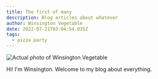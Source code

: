 ```yaml
---
title: The first of many
description: Blog articles about whatever
author: Winsington Vegetable
date: 2022-07-21T03:04:54.835Z
tags:
  - pizza party
---
```

![Actual photo of Winsington Vegetable](/static/img/craiyon_103200_cartoon_rat_villain.png "Winsington Vegetable")



Hi! I'm Winsington. Welcome to my blog about everything.